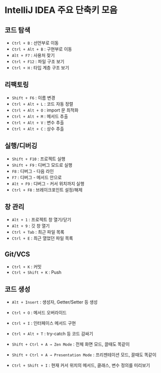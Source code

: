 # IntelliJ IDEA 주요 단축키 모음

## 코드 탐색

- `Ctrl + B` : 선언부로 이동
- `Ctrl + Alt + B` : 구현부로 이동
- `Alt + F7` : 사용처 찾기
- `Ctrl + F12` : 파일 구조 보기
- `Ctrl + H` : 타입 계층 구조 보기

## 리팩토링

- `Shift + F6` : 이름 변경
- `Ctrl + Alt + L` : 코드 자동 정렬
- `Ctrl + Alt + O` : import 문 최적화
- `Ctrl + Alt + M` : 메서드 추출
- `Ctrl + Alt + V` : 변수 추출
- `Ctrl + Alt + C` : 상수 추출

## 실행/디버깅

- `Shift + F10` : 프로젝트 실행
- `Shift + F9` : 디버그 모드로 실행
- `F8` : 디버그 - 다음 라인
- `F7` : 디버그 - 메서드 안으로
- `Alt + F9` : 디버그 - 커서 위치까지 실행
- `Ctrl + F8` : 브레이크포인트 설정/해제

## 창 관리

- `Alt + 1` : 프로젝트 창 열기/닫기
- `Alt + 9` : 깃 창 열기
- `Ctrl + Tab` : 최근 파일 목록
- `Ctrl + E` : 최근 열었던 파일 목록

## Git/VCS

- `Ctrl + K` : 커밋
- `Ctrl + Shift + K` : Push

## 코드 생성

- `Alt + Insert` : 생성자, Getter/Setter 등 생성
- `Ctrl + O` : 메서드 오버라이드
- `Ctrl + I` : 인터페이스 메서드 구현
- `Ctrl + Alt + T` : try-catch 등 코드 감싸기

- `Shift + Ctrl + A → Zen Mode` : 전체 화면 모드, 끌때도 똑같이
- `Shift + Ctrl + A → Presentation Mode` : 프리젠테이션 모드, 끌때도 똑같이
- `Ctrl + Shift + I` : 현재 커서 위치의 메서드, 클래스, 변수 정의를 미리보기
